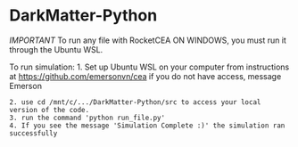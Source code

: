 # DarkMatter-Python
*IMPORTANT* 
To run any file with RocketCEA ON WINDOWS, you must run it through the Ubuntu WSL. 


To run simulation:
	1. Set up Ubuntu WSL on your computer from instructions at https://github.com/emersonvn/cea
		if you do not have access, message Emerson

	2. use cd /mnt/c/.../DarkMatter-Python/src to access your local version of the code.
	3. run the command 'python run_file.py'
	4. If you see the message 'Simulation Complete :)' the simulation ran successfully